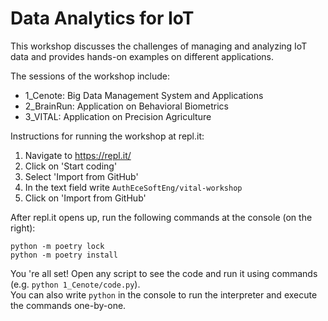 # Data Analytics for IoT
This workshop discusses the challenges of managing and analyzing IoT data and provides hands-on examples on different applications.

The sessions of the workshop include:
- 1_Cenote: Big Data Management System and Applications
- 2_BrainRun: Application on Behavioral Biometrics
- 3_VITAL: Application on Precision Agriculture

Instructions for running the workshop at repl.it:
1. Navigate to https://repl.it/
2. Click on 'Start coding'
3. Select 'Import from GitHub'
4. In the text field write `AuthEceSoftEng/vital-workshop`
5. Click on 'Import from GitHub'

After repl.it opens up, run the following commands at the console (on the right):
```
python -m poetry lock
python -m poetry install 
```

You 're all set! Open any script to see the code and run it using commands (e.g. `python 1_Cenote/code.py`).  
You can also write `python` in the console to run the interpreter and execute the commands one-by-one.
